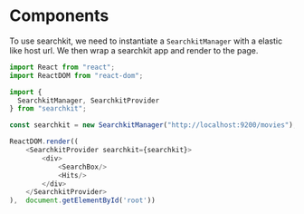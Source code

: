 # Components 
To use searchkit, we need to instantiate a `SearchkitManager` with a elastic like host url.
We then wrap a searchkit app and render to the page.

```js
import React from "react";
import ReactDOM from "react-dom";

import {
  SearchkitManager, SearchkitProvider
} from "searchkit";

const searchkit = new SearchkitManager("http://localhost:9200/movies");

ReactDOM.render((
	<SearchkitProvider searchkit={searchkit}>
		<div>
			<SearchBox/>
			<Hits/>
		</div>
	</SearchkitProvider>
),  document.getElementById('root'))
```
